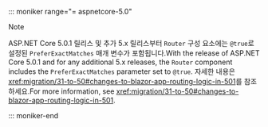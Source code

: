 ::: moniker range="= aspnetcore-5.0"

> [!NOTE]
> <span data-ttu-id="d9551-101">ASP.NET Core 5.0.1 릴리스 및 추가 5.x 릴리스부터 `Router` 구성 요소에는 `@true`로 설정된 `PreferExactMatches` 매개 변수가 포함됩니다.</span><span class="sxs-lookup"><span data-stu-id="d9551-101">With the release of ASP.NET Core 5.0.1 and for any additional 5.x releases, the `Router` component includes the `PreferExactMatches` parameter set to `@true`.</span></span> <span data-ttu-id="d9551-102">자세한 내용은 <xref:migration/31-to-50#changes-to-blazor-app-routing-logic-in-501>를 참조하세요.</span><span class="sxs-lookup"><span data-stu-id="d9551-102">For more information, see <xref:migration/31-to-50#changes-to-blazor-app-routing-logic-in-501>.</span></span>

::: moniker-end
